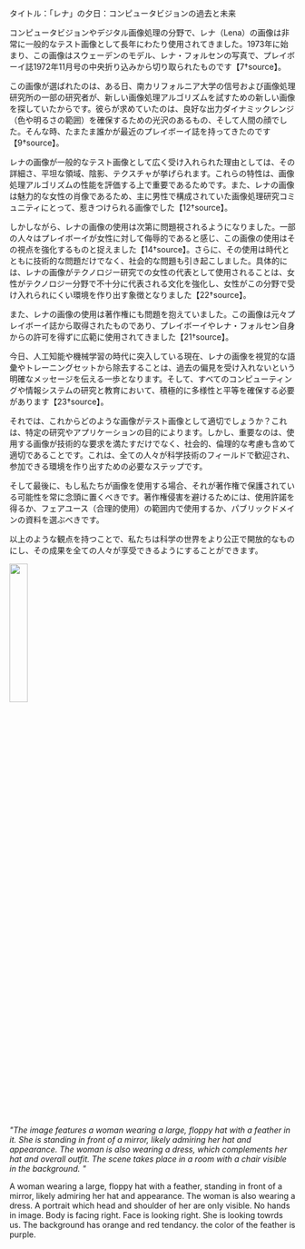 
タイトル：「レナ」の夕日：コンピュータビジョンの過去と未来

コンピュータビジョンやデジタル画像処理の分野で、レナ（Lena）の画像は非常に一般的なテスト画像として長年にわたり使用されてきました。1973年に始まり、この画像はスウェーデンのモデル、レナ・フォルセンの写真で、プレイボーイ誌1972年11月号の中央折り込みから切り取られたものです【7†source】。

この画像が選ばれたのは、ある日、南カリフォルニア大学の信号および画像処理研究所の一部の研究者が、新しい画像処理アルゴリズムを試すための新しい画像を探していたからです。彼らが求めていたのは、良好な出力ダイナミックレンジ（色や明るさの範囲）を確保するための光沢のあるもの、そして人間の顔でした。そんな時、たまたま誰かが最近のプレイボーイ誌を持ってきたのです【9†source】。

レナの画像が一般的なテスト画像として広く受け入れられた理由としては、その詳細さ、平坦な領域、陰影、テクスチャが挙げられます。これらの特性は、画像処理アルゴリズムの性能を評価する上で重要であるためです。また、レナの画像は魅力的な女性の肖像であるため、主に男性で構成されていた画像処理研究コミュニティにとって、惹きつけられる画像でした【12†source】。

しかしながら、レナの画像の使用は次第に問題視されるようになりました。一部の人々はプレイボーイが女性に対して侮辱的であると感じ、この画像の使用はその視点を強化するものと捉えました【14†source】。さらに、その使用は時代とともに技術的な問題だけでなく、社会的な問題も引き起こしました。具体的には、レナの画像がテクノロジー研究での女性の代表として使用されることは、女性がテクノロジー分野で不十分に代表される文化を強化し、女性がこの分野で受け入れられにくい環境を作り出す象徴となりました【22†source】。

また、レナの画像の使用は著作権にも問題を抱えていました。この画像は元々プレイボーイ誌から取得されたものであり、プレイボーイやレナ・フォルセン自身からの許可を得ずに広範に使用されてきました【21†source】。

今日、人工知能や機械学習の時代に突入している現在、レナの画像を視覚的な語彙やトレーニングセットから除去することは、過去の偏見を受け入れないという明確なメッセージを伝える一歩となります。そして、すべてのコンピューティングや情報システムの研究と教育において、積極的に多様性と平等を確保する必要があります【23†source】。

それでは、これからどのような画像がテスト画像として適切でしょうか？これは、特定の研究やアプリケーションの目的によります。しかし、重要なのは、使用する画像が技術的な要求を満たすだけでなく、社会的、倫理的な考慮も含めて適切であることです。これは、全ての人々が科学技術のフィールドで歓迎され、参加できる環境を作り出すための必要なステップです。

そして最後に、もし私たちが画像を使用する場合、それが著作権で保護されている可能性を常に念頭に置くべきです。著作権侵害を避けるためには、使用許諾を得るか、フェアユース（合理的使用）の範囲内で使用するか、パブリックドメインの資料を選ぶべきです。

以上のような観点を持つことで、私たちは科学の世界をより公正で開放的なものにし、その成果を全ての人々が享受できるようにすることができます。



<img src="assets/lena_like.png" width=25%>


*"The image features a woman wearing a large, floppy hat with a feather in it. She is standing in front of a mirror, likely admiring her hat and appearance. The woman is also wearing a dress, which complements her hat and overall outfit. The scene takes place in a room with a chair visible in the background. "*



A woman wearing a large, floppy hat with a feather, standing in front of a mirror, likely admiring her hat and appearance. The woman is also wearing a dress. A portrait which head and shoulder of her are only visible. No hands in image. Body is facing right. Face is looking right. She is looking towrds us. The background has orange and red tendancy. the color of the feather is purple.